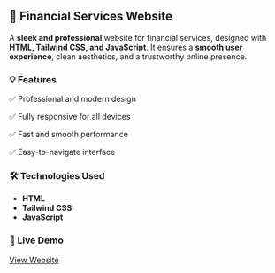 ## 💼 **Financial Services Website** 

A **sleek and professional** website for financial services, designed with **HTML, Tailwind CSS, and JavaScript**. It ensures a **smooth user experience**, clean aesthetics, and a trustworthy online presence.

### 💡 Features

✅ Professional and modern design

✅ Fully responsive for all devices

✅ Fast and smooth performance

✅ Easy-to-navigate interface

### 🛠️ Technologies Used

- **HTML**
- **Tailwind CSS**
- **JavaScript**


### 🔗 Live Demo  
[View Website](https://vidhii015.github.io/LONDON-WEALTH-MANAGEMENT/)
